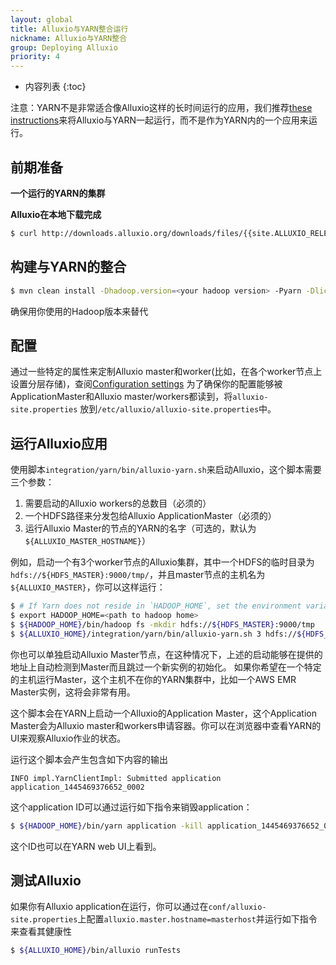 ```yaml
---
layout: global
title: Alluxio与YARN整合运行
nickname: Alluxio与YARN整合
group: Deploying Alluxio
priority: 4
---
```


* 内容列表
{:toc}

注意：YARN不是非常适合像Alluxio这样的长时间运行的应用，我们推荐[these instructions](Running-Alluxio-Yarn-Standalone.html)来将Alluxio与YARN一起运行，而不是作为YARN内的一个应用来运行。

## 前期准备

**一个运行的YARN的集群**

**Alluxio在本地下载完成**

```bash
$ curl http://downloads.alluxio.org/downloads/files/{{site.ALLUXIO_RELEASED_VERSION}}/alluxio-{{site.ALLUXIO_RELEASED_VERSION}}-bin.tar.gz | tar xz
```

## 构建与YARN的整合

```bash
$ mvn clean install -Dhadoop.version=<your hadoop version> -Pyarn -Dlicense.skip -DskipTests -Dfindbugs.skip -Dmaven.javadoc.skip -Dcheckstyle.skip
```

确保用你使用的Hadoop版本来替代<your hadoop version>

## 配置
通过一些特定的属性来定制Alluxio master和worker(比如，在各个worker节点上设置分层存储)，查阅[Configuration settings](Configuration-Settings.html)
为了确保你的配置能够被ApplicationMaster和Alluxio master/workers都读到，将`alluxio-site.properties` 放到`/etc/alluxio/alluxio-site.properties`中。

## 运行Alluxio应用

使用脚本`integration/yarn/bin/alluxio-yarn.sh`来启动Alluxio，这个脚本需要三个参数：

1. 需要启动的Alluxio workers的总数目（必须的）
2. 一个HDFS路径来分发包给Alluxio ApplicationMaster（必须的）
3. 运行Alluxio Master的节点的YARN的名字（可选的，默认为`${ALLUXIO_MASTER_HOSTNAME}`）

例如，启动一个有3个worker节点的Alluxio集群，其中一个HDFS的临时目录为`hdfs://${HDFS_MASTER}:9000/tmp/`，并且master节点的主机名为`${ALLUXIO_MASTER}`，你可以这样运行：

```bash
$ # If Yarn does not reside in `HADOOP_HOME`, set the environment variable `YARN_HOME` to the base path of Yarn.
$ export HADOOP_HOME=<path to hadoop home>
$ ${HADOOP_HOME}/bin/hadoop fs -mkdir hdfs://${HDFS_MASTER}:9000/tmp
$ ${ALLUXIO_HOME}/integration/yarn/bin/alluxio-yarn.sh 3 hdfs://${HDFS_MASTER}:9000/tmp/ ${ALLUXIO_MASTER}
```

你也可以单独启动Alluxio Master节点，在这种情况下，上述的启动能够在提供的地址上自动检测到Master而且跳过一个新实例的初始化。
如果你希望在一个特定的主机运行Master，这个主机不在你的YARN集群中，比如一个AWS EMR Master实例，这将会非常有用。

这个脚本会在YARN上启动一个Alluxio的Application Master，这个Application Master会为Alluxio master和workers申请容器。你可以在浏览器中查看YARN的UI来观察Alluxio作业的状态。

运行这个脚本会产生包含如下内容的输出

```
INFO impl.YarnClientImpl: Submitted application application_1445469376652_0002
```

这个application ID可以通过运行如下指令来销毁application：

```bash
$ ${HADOOP_HOME}/bin/yarn application -kill application_1445469376652_0002
```

这个ID也可以在YARN web UI上看到。

## 测试Alluxio

如果你有Alluxio application在运行，你可以通过在`conf/alluxio-site.properties`上配置`alluxio.master.hostname=masterhost`并运行如下指令来查看其健康性

```bash
$ ${ALLUXIO_HOME}/bin/alluxio runTests
```

